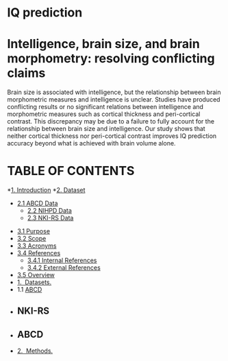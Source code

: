 # IQ prediction

# Intelligence, brain size, and brain morphometry: resolving conflicting claims


Brain size is associated with intelligence, but the relationship between brain morphometric measures and intelligence is unclear. Studies have produced conflicting results or no significant relations between intelligence and morphometric measures such as cortical thickness and peri-cortical contrast. This discrepancy may be due to a failure to fully account for the relationship between brain size and intelligence. Our study shows that neither cortical thickness nor peri-cortical contrast improves IQ prediction accuracy beyond what is achieved with brain volume alone.

**TABLE OF CONTENTS**
===================================
*[1. Introduction](#1-introduction) 
*[2. Dataset](#2-Dataset)
  + [2.1 ABCD Data](#21-ABCD)    
    + [2.2 NIHPD Data](#22-NIHPD)
    + [2.3 NKI-RS Data](#23-NKI-RS)
  * [3.1 Purpose](#11-purpose)
  * [3.2 Scope](#12-scope)
  * [3.3 Acronyms](#13-acronyms)
  * [3.4 References](#14-references)
    + [3.4.1 Internal References](#141-internal-references)
    + [3.4.2 External References](#142-external-references)
  * [3.5 Overview](#15-overview)
* [1.&nbsp;&nbsp;Datasets.](#Datasets)
*   1.1 [ABCD](#ABCD)
*   ## NKI-RS
*   ## ABCD
* [2.&nbsp;&nbsp;Methods.](#implementations)
